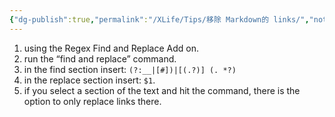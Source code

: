 ```yaml
---
{"dg-publish":true,"permalink":"/XLife/Tips/移除 Markdown的 links/","noteIcon":"","created":"2024-05-22T16:17:54.169+08:00"}
---
```


1. using the Regex Find and Replace Add on.
2. run the “find and replace” command.
3. in the find section insert: ```(?:__|[#])|[(.?)] (. *?) ```
4. in the replace section insert: ``` $1 ```.
5. if you select a section of the text and hit the command, there is the option to only replace links there.
